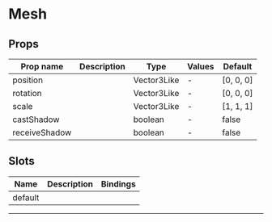 # Mesh

## Props

| Prop name     | Description | Type        | Values | Default            |
| ------------- | ----------- | ----------- | ------ | ------------------ |
| position      |             | Vector3Like | -      | [0, 0, 0] |
| rotation      |             | Vector3Like | -      | [0, 0, 0] |
| scale         |             | Vector3Like | -      | [1, 1, 1] |
| castShadow    |             | boolean     | -      | false              |
| receiveShadow |             | boolean     | -      | false              |

## Slots

| Name    | Description | Bindings |
| ------- | ----------- | -------- |
| default |             |          |

---
